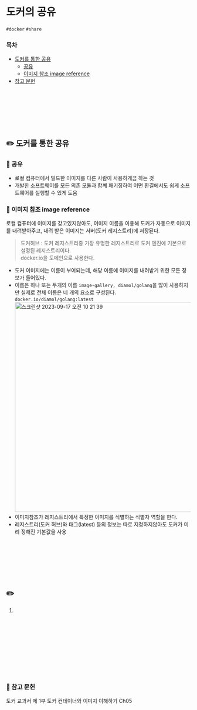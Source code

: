 # 도커의 공유

`#docker` `#share`

### 목차

- [도커를 통한 공유](#✏️-도커를-통한-공유)
  - [공유](#🔎-공유)
  - [이미지 참조 image reference](#🔎-이미지-참조-image-reference)
- [참고 문헌](#📖-참고-문헌)

<div style="height:100px"></div>

## ✏️ 도커를 통한 공유

### 🔎 공유

- 로컬 컴퓨터에서 빌드한 이미지를 다른 사람이 사용하게끔 하는 것
- 개발한 소프트웨어를 모든 의존 모듈과 함꼐 패키징하여 어떤 환결에서도 쉽게 소프트웨어를 실행할 수 있게 도움

### 🔎 이미지 참조 image reference

로컬 컴퓨터에 이미지를 갖고있지않아도, 이미지 이름을 이용해 도커가 자동으로 이미지를 내려받아주고, 내려 받은 이미지는 서버(도커 레지스트리)에 저장된다.

> 도커허브
> : 도커 레지스트리중 가장 유명한 레지스트리로 도커 엔진에 기본으로 설정된 레지스트리이다.<br/>
> docker.io을 도메인으로 사용한다.

- 도커 이미지에는 이름이 부여되는데, 해당 이름에 이미지를 내려받기 위한 모든 정보가 들어있다.
- 이름은 하나 또는 두개의 이름 `image-gallery, diamol/golang`을 많이 사용하지만 실제로 전체 이름은 네 개의 요소로 구성된다. `docker.io/diamol/golang:latest`
  <img width="571" alt="스크린샷 2023-09-17 오전 10 21 39" src="https://github.com/youkyeong60/vanillaJS_SPA/assets/75975946/74daf539-ce01-44f6-93ca-19076216ae8b">
- 이미지참조가 레지스트리에서 특정한 이미지를 식별하는 식별자 역할을 한다.
- 레지스트리(도커 허브)와 태그(latest) 등의 정보는 따로 지정하지않아도 도커가 미리 정해진 기본값을 사용

<div style="height:100px"></div>

## ✏️

1.

<div style="height:150px"></div>

### 📖 참고 문헌

도커 교과서 제 1부 도커 컨테이너와 이미지 이해하기 Ch05

